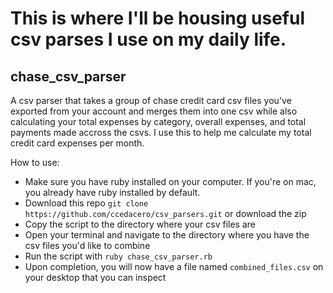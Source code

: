 # This is where I'll be housing useful csv parses I use on my daily life. 

## chase_csv_parser
 A csv parser that takes a group of chase credit card csv files you've exported from your account and merges them into one csv while also calculating your total expenses by category, overall expenses, and total payments made accross the csvs. I use this to help me calculate my total credit card expenses per month.
 
 How to use:
- Make sure you have ruby installed on your computer. If you're on mac, you already have ruby installed by default. 
- Download this repo `git clone https://github.com/ccedacero/csv_parsers.git` or download the zip
- Copy the script to the directory where your csv files are
- Open your terminal and navigate to the directory where you have the csv files you'd like to combine
- Run the script with `ruby chase_csv_parser.rb`
- Upon completion, you will now have a file named `combined_files.csv` on your desktop that you can inspect

